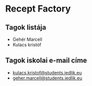# Recept Factory

## Tagok listája

- Gehér Marcell
- Kulacs kristóf

## Tagok iskolai e-mail címe

- kulacs.kristof@students.jedlik.eu
- geher.marcell@students.jedlik.eu